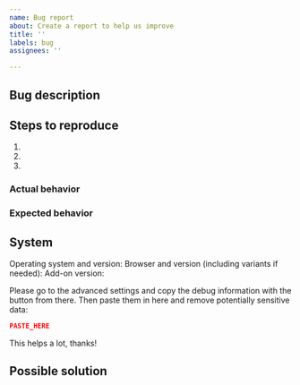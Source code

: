 ```yaml
---
name: Bug report
about: Create a report to help us improve
title: ''
labels: bug
assignees: ''

---
```


## Bug description
<!-- A short summary of the issue. You can also explain how it affected you or explain some background of the story. -->

## Steps to reproduce
<!-- Describe what steps you did/can do to reproduce the problem. Also mention if it is not always reproducible. If applicable, add screenshots to help explain your problem. -->

1. 
2. 
3. 

### Actual behavior
<!-- The behavior you experienced. -->

### Expected behavior
<!-- A clear and concise description of what you expected to happen. -->

## System
<!-- Add some information about your system. You can omit values if you think they are really not necessary. -->

Operating system and version: 
Browser and version (including variants if needed): 
Add-on version: 

Please go to the advanced settings and copy the debug information with the button from there. Then paste them in here and remove potentially sensitive data:
```json
PASTE_HERE
```

This helps a lot, thanks!

## Possible solution
<!-- Add references to other issues/docs/websites here or look into the code to find the potential causes of the problem or how to fix it. Omit this, if you don't know what to write here. -->
